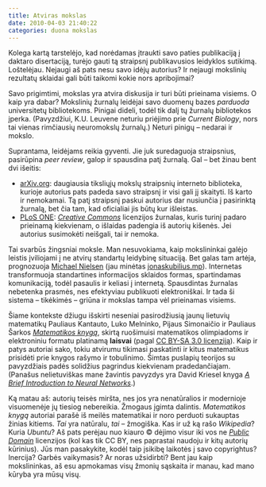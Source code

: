 ```yaml
---
title: Atviras mokslas
date: 2010-04-03 21:40:22
categories: duona mokslas
---
```


Kolega kartą tarstelėjo, kad norėdamas įtraukti savo paties publikaciją į daktaro disertaciją, turėjo gauti tą straipsnį publikavusios leidyklos sutikimą. Loštelėjau. Nejaugi aš pats nesu savo idėjų autorius? Ir nejaugi mokslinių rezultatų sklaidai gali būti taikomi kokie nors apribojimai?

Savo prigimtimi, mokslas yra atvira diskusija ir turi būti prieinama visiems. O kaip yra dabar? Mokslinių žurnalų leidėjai savo duomenų bazes *parduoda* universitetų bibliotekoms. Pinigai dideli, todėl tik dalį tų žurnalų bibliotekos įperka. (Pavyzdžiui, K.U. Leuvene neturiu priėjimo prie *Current Biology*, nors tai vienas rimčiausių neuromokslų žurnalų.) Neturi pinigų – nedarai ir mokslo.

Suprantama, leidėjams reikia gyventi. Jie juk suredaguoja straipsnius, pasirūpina *peer review*, galop ir spausdina patį žurnalą. Gal – bet žinau bent dvi išeitis:

-   [arXiv.org](http://arXiv.org): daugiausia tiksliųjų mokslų straipsnių interneto biblioteka, kurioje autorius pats padeda savo straipsnį ir visi gali jį skaityti. Iš karto ir nemokamai. Tą patį straipsnį paskui autorius dar nusiunčia į pasirinktą žurnalą, bet čia tam, kad oficialiai jis būtų kur išleistas.
-   [PLoS ONE](http://www.plosone.org): [*Creative Commons*](http://creativecommons.org) licenzijos žurnalas, kuris turinį padaro prieinamą kiekvienam, o išlaidas padengia iš autorių kišenės. Jei autorius susimokėti neišgali, tai ir nemoka.

Tai svarbūs žingsniai moksle. Man nesuvokiama, kaip mokslininkai galėjo leistis įviliojami į ne atvirų standartų leidybinę situaciją. Bet galas tam artėja, prognozuoja [Michael Nielsen](http://michaelnielsen.org/blog/is-scientific-publishing-about-to-be-disrupted/) (jau minėtas [jonaskubilius.mp](http://jonaskubilius.mp)). Internetas transformuoja standartines informacijos sklaidos formas, spartindamas komunikaciją, todėl pasaulis ir keliasi į internetą. Spausdintas žurnalas nebetenka prasmės, nes efektyviau publikuoti elektroniškai. Ir tada ši sistema – tikėkimės – griūna ir mokslas tampa vėl prieinamas visiems.

Šiame kontekste džiugu išskirti neseniai pasirodžiusią jaunų lietuvių matematikų Pauliaus Kantauto, Luko Melninko, Pijaus Simonaičio ir Pauliaus Šarkos [*Matematikos knygą*](http://www.olimpiados.lt/content/blogcategory/525/661/), skirtą ruošimuisi matematikos olimpiadoms ir elektroniniu formatu platinamą **laisvai** (pagal [CC BY-SA 3.0 licenziją](http://creativecommons.org/licenses/by-sa/3.0/)). Kaip ir patys autoriai sako, tokiu atvirumu tikimasi paskatinti ir kitus matematikus prisidėti prie knygos rašymo ir tobulinimo. Šimtas puslapių teorijos su pavyzdžiais padės solidžius pagrindus kiekvienam pradedančiajam. (Panašus nelietuviškas mane žavintis pavyzdys yra David Kriesel knyga [*A Brief Introduction to Neural Networks*](http://www.dkriesel.com/en/science/neural_networks).)

Ką matau aš: autorių teisės miršta, nes jos yra nenatūralios ir modernioje visuomenėje jų tiesiog nebereikia. Žmogaus įgimta dalintis. *Matematikos knygą* autoriai parašė iš meilės matematikai ir noro perduoti sukauptas žinias kitiems. *Tai* yra natūralu, *tai* – žmogiška. Kas ir už ką rašo *Wikipedia*? Kuria *Ubuntu*? Aš pats perėjau nuo kiauro © dėjimo visur iki vos ne [*Public Domain*](http://creativecommons.org/publicdomain) licenzijos (kol kas tik CC BY, nes paprastai naudoju ir kitų autorių kūrinius). Jūs man pasakykite, kodėl taip įsikibę laikotės į savo copyrightus? Inercija? Garbės vaikymasis? Ar noras užsidirbti? Bent jau kaip mokslininkas, aš esu apmokamas visų žmonių sąskaita ir manau, kad mano kūryba yra mūsų visų.
